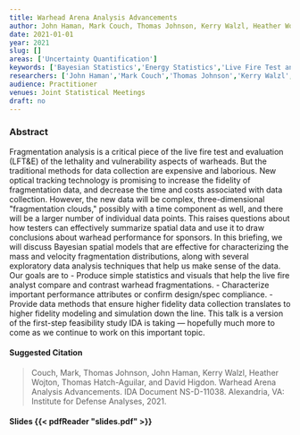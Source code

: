 ```yaml
---
title: Warhead Arena Analysis Advancements
author: John Haman, Mark Couch, Thomas Johnson, Kerry Walzl, Heather Wojton
date: 2021-01-01
year: 2021
slug: []
areas: ['Uncertainty Quantification']
keywords: ['Bayesian Statistics','Energy Statistics','Live Fire Test and Evaluation,Modeling and Simulation']
researchers: ['John Haman','Mark Couch','Thomas Johnson','Kerry Walzl','Heather Wojton']
audience: Practitioner
venues: Joint Statistical Meetings
draft: no
---
```




### Abstract
Fragmentation analysis is a critical piece of the live fire test and evaluation (LFT&E) of the lethality and vulnerability aspects of warheads. But the traditional methods for data collection are expensive and laborious. New optical tracking technology is promising to increase the fidelity of fragmentation data, and decrease the time and costs associated with data collection. However, the new data will be complex, three-dimensional "fragmentation clouds," possibly with a time component as well, and there will be a larger number of individual data points. This raises questions about how testers can effectively summarize spatial data and use it to draw conclusions about warhead performance for sponsors. In this briefing, we will discuss Bayesian spatial models that are effective for characterizing the mass and velocity fragmentation distributions, along with several exploratory data analysis techniques that help us make sense of the data. Our goals are to  - Produce simple statistics and visuals that help the live fire analyst compare and contrast warhead fragmentations. - Characterize important performance attributes or confirm design/spec compliance. - Provide data methods that ensure higher fidelity data collection translates to higher fidelity modeling and simulation down the line. This talk is a version of the first-step feasibility study IDA is taking — hopefully much more to come as we continue to work on this important topic.

#### Suggested Citation
> Couch, Mark, Thomas Johnson, John Haman, Kerry Walzl, Heather Wojton, Thomas Hatch-Aguilar, and David Higdon. Warhead Arena Analysis Advancements. IDA Document NS-D-11038. Alexandria, VA: Institute for Defense Analyses, 2021.

#### Slides {{< pdfReader "slides.pdf" >}}




